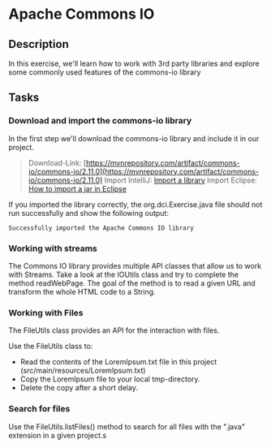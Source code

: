 # Apache Commons IO

## Description

In this exercise, we'll learn how to work with 3rd party libraries and explore some commonly used features of the commons-io library

## Tasks

### Download and import the commons-io library
In the first step we'll download the commons-io library and include it in our project. 

> Download-Link: [https://mvnrepository.com/artifact/commons-io/commons-io/2.11.0](https://mvnrepository.com/artifact/commons-io/commons-io/2.11.0)
> Import IntelliJ: [Import a library](https://www.jetbrains.com/help/idea/library.html)
> Import Eclipse: [How to import a jar in Eclipse](https://stackoverflow.com/questions/3280353/how-to-import-a-jar-in-eclipse)

If you imported the library correctly, the org.dci.Exercise.java file should not run successfully and show the following output:

````
Successfully imported the Apache Commons IO library
````

### Working with streams
The Commons IO library provides multiple API classes that allow us to work with Streams. Take a look at the IOUtils class and try to complete the method readWebPage.
The goal of the method is to read a given URL and transform the whole HTML code to a String.


### Working with Files
The FileUtils class provides an API for the interaction with files. 

Use the FileUtils class to:
* Read the contents of the LoremIpsum.txt file in this project (src/main/resources/LoremIpsum.txt)
* Copy the LoremIpsum file to your local tmp-directory.
* Delete the copy after a short delay.

### Search for files
Use the FileUtils.listFiles() method to search for all files with the ".java" extension in a given project.s
